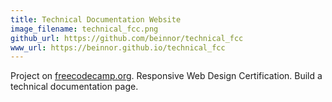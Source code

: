 ```yaml
---
title: Technical Documentation Website
image_filename: technical_fcc.png
github_url: https://github.com/beinnor/technical_fcc
www_url: https://beinnor.github.io/technical_fcc
---
```


Project on [freecodecamp.org](https://www.freecodecamp.org). Responsive Web Design Certification. Build a technical documentation page.
